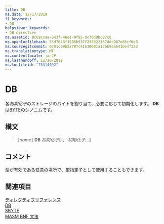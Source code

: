 ```yaml
---
title: DB
ms.date: 12/17/2019
f1_keywords:
- DB
helpviewer_keywords:
- DB directive
ms.assetid: 0c69ccaa-043f-46e1-9f95-dc76d9bc87c8
ms.openlocfilehash: 55d7643f1505b937f237022157ddc987e66cf6e8
ms.sourcegitcommit: 0781c69b22797c41630601a176b9ea541be4f2a3
ms.translationtype: MT
ms.contentlocale: ja-JP
ms.lasthandoff: 12/20/2019
ms.locfileid: "75314992"
---
```

# <a name="db"></a>DB

各*初期化子*のストレージのバイトを割り当て、必要に応じて初期化します。 **DB**は[BYTE](byte-masm.md)のシノニムです。

## <a name="syntax"></a>構文

> ⟦*name*⟧ **DB** *初期化子*⟦ __、__ *初期化子*...⟧

## <a name="remarks"></a>コメント

型が有効である任意の場所で、型指定子として使用することもできます。

## <a name="see-also"></a>関連項目

[ディレクティブリファレンス](directives-reference.md)\
[DB](db.md)\
[SBYTE](sbyte-masm.md)\
[MASM BNF 文法](masm-bnf-grammar.md)

